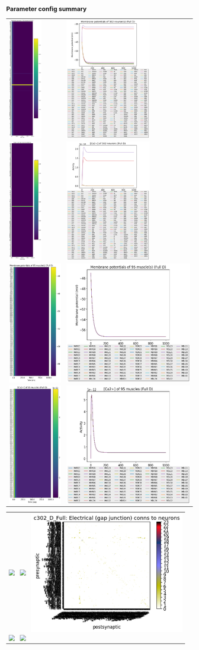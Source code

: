 ### Parameter config summary 
<table>

<tr>
  <td><a href="neurons_D_Full.png"><img alt=" " src="neurons_D_Full.png" height="320"/></a></td>
  <td><a href="traces_neuron_Full_D.png"><img alt=" " src="traces_neuron_Full_D.png" height="320"/></a></td>
</tr>

<tr>
  <td><a href="neuron_activity_D_Full.png"><img alt=" " src="neuron_activity_D_Full.png" height="320"/></a></td>
  <td><a href="traces_neuron_activity_Full_D.png"><img alt=" " src="traces_neuron_activity_Full_D.png" height="320"/></a></td>
</tr>

<tr>
  <td><a href="muscles_D_Full.png"><img alt=" " src="muscles_D_Full.png" height="320"/></a></td>
  <td><a href="traces_muscles_Full_D.png"><img alt=" " src="traces_muscles_Full_D.png" height="320"/></a></td>
</tr>

<tr>
  <td><a href="muscle_activity_D_Full.png"><img alt=" " src="muscle_activity_D_Full.png" height="320"/></a></td>
  <td><a href="traces_muscles_activity_Full_D.png"><img alt=" " src="traces_muscles_activity_Full_D.png" height="320"/></a></td>
</tr>
</table>
<table>

<tr><td><a href="c302_D_Full_exc_to_neurons.png"><img alt=" " src="c302_D_Full_exc_to_neurons.png" height="320"/></a></td>

  <td><a href="c302_D_Full_inh_to_neurons.png"><img alt=" " src="c302_D_Full_inh_to_neurons.png" height="320"/></a></td>

  <td><a href="c302_D_Full_elec_neurons_neurons.png"><img alt=" " src="c302_D_Full_elec_neurons_neurons.png" height="320"/></a></td></tr>

<tr><td><a href="c302_D_Full_exc_to_muscles.png"><img alt=" " src="c302_D_Full_exc_to_muscles.png" height="320"/></a></td>

  <td><a href="c302_D_Full_inh_to_muscles.png"><img alt=" " src="c302_D_Full_inh_to_muscles.png" height="320"/></a></td></tr>
</table>
